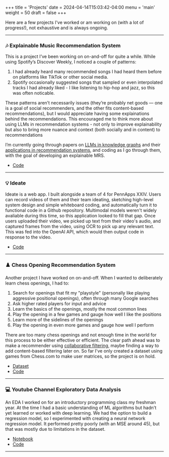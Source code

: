 +++
title = 'Projects'
date = 2024-04-14T15:03:42-04:00
menu = 'main'
weight = 50
draft = false
+++

Here are a few projects I've worked or am working on (with a lot of progress!), not exhaustive and is always ongoing.

---

### 🎶 Explainable Music Recommendation System
This is a project I’ve been working on on-and-off for quite a while. While using Spotify’s Discover Weekly, I noticed a couple of patterns:

1. I had already heard many recommended songs I had heard them before on platforms like TikTok or other social media.
2. Spotify occasionally suggested songs that sampled or even interpolated tracks I had already liked - I like listening to hip-hop and jazz, so this was often noticable.

These patterns aren’t necessarily issues (they’re probably net goods — one is a goal of social recommenders, and the other fits content-based recommendations), but I would appreciate having some explainations behind the recommendations. This encouraged me to think more about using LLMs in recommendation systems - not only to improve explainability but also to bring more nuance and context (both socially and in content) to recommendations

I’m currently going through papers on [LLMs in knowledge graphs](https://dl.acm.org/doi/pdf/10.1145/3616855.3635853)
 and their [applications in recommendation systems](https://arxiv.org/pdf/2308.10835), and coding as I go through them, with the goal of developing an explainable MRS.
- [Code](https://github.com/juliusbroomfield/xai-music-recommender)

---

### 💡 Ideate
Ideate is a web app. I built alongside a team of 4 for PennApps XXIV. Users can record videos of them and their team ideating, sketching high-level system design and simple whiteboard coding, and automatically turn it to functional code in a Github repository. Multimodal models weren't widely avaliable during this time, so this application looked to fill that gap. Once users uploaded their video, we picked up text from their video's audio, and captured frames from the video, using OCR to pick up any relevant text. This was fed into the OpenAI API, which would then output code in response to the video.

- [Code](https://github.com/juliusbroomfield/ideate)

---

### ♟️ Chess Opening Recommendation System
Another project I have worked on on-and-off. When I wanted to deliberately learn chess openings, I had to:

1. Search for openings that fit my "playstyle" (personally like playing aggressive positional openings), often through many Google searches
2. Ask higher rated players for input and advice
3. Learn the basics of the openings, mostly the most common lines
4. Play the opening in a few games and gauge how well I like the positions
5. Learn more of the sidelines of the openings
6. Play the opening in even more games and gauge how well I perform

There are too many chess openings and not enough time in the world for this process to be either effective or efficient. The clear path ahead was to make a recommender using [collaborative filtering](https://arxiv.org/pdf/2206.14312), maybe finding a way to add content-based filtering later on. So far I've only created a dataset using games from Chess.com to make user matrices, so the project is on hold.

- [Dataset](https://huggingface.co/datasets/juliusbroomfield/user-opening-interaction-matrix)
- [Code](https://github.com/juliusbroomfield/opening-recommendation-system) 

---

### 💻 Youtube Channel Exploratory Data Analysis
An EDA I worked on for an introductory programming class my freshman year. At the time I had a basic understanding of ML algorithms but hadn’t yet learned or worked with deep learning. We had the option to build a regression model, so I experimented with creating a neural network regression model. It performed pretty poorly (with an MSE around 45), but that was mostly due to limitations in the dataset.

- [Notebook](https://colab.research.google.com/drive/1ilrc7y1Z11Wqq-fNAYZWiqMgkMDaqxtJ?usp=sharing)
- [Code](https://github.com/juliusbroomfield/channel-growth-model/blob/main/analysis/youtube_models.ipynb)

---

